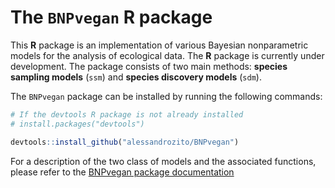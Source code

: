 # The `BNPvegan` R package 

This **R** package is an implementation of various Bayesian nonparametric models for the analysis of ecological data. The **R** package is currently under development. The package consists of two main methods: **species sampling models** (`ssm`) and  **species discovery models** (`sdm`).

The `BNPvegan` package can be installed by running the following commands:

```r 
# If the devtools R package is not already installed
# install.packages("devtools")

devtools::install_github("alessandrozito/BNPvegan")
```

For a description of the two class of models and the associated functions, please refer to the [BNPvegan package documentation](https://alessandrozito.github.io/BNPvegan/vignette.html)
